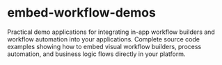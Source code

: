 # embed-workflow-demos
Practical demo applications for integrating in-app workflow builders and workflow automation into your applications. Complete source code examples showing how to embed visual workflow builders, process automation, and business logic flows directly in your platform.
